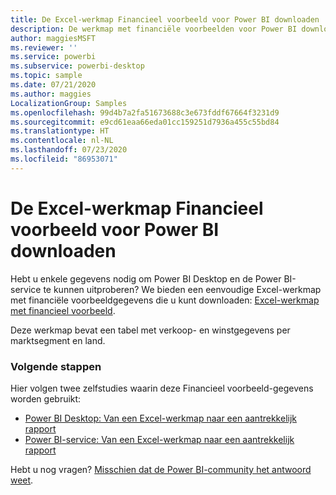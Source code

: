 ```yaml
---
title: De Excel-werkmap Financieel voorbeeld voor Power BI downloaden
description: De werkmap met financiële voorbeelden voor Power BI downloaden
author: maggiesMSFT
ms.reviewer: ''
ms.service: powerbi
ms.subservice: powerbi-desktop
ms.topic: sample
ms.date: 07/21/2020
ms.author: maggies
LocalizationGroup: Samples
ms.openlocfilehash: 99d4b7a2fa51673688c3e673fddf67664f3231d9
ms.sourcegitcommit: e9cd61eaa66eda01cc159251d7936a455c55bd84
ms.translationtype: HT
ms.contentlocale: nl-NL
ms.lasthandoff: 07/23/2020
ms.locfileid: "86953071"
---
```

# <a name="download-the-financial-sample-excel-workbook-for-power-bi"></a>De Excel-werkmap Financieel voorbeeld voor Power BI downloaden
Hebt u enkele gegevens nodig om Power BI Desktop en de Power BI-service te kunnen uitproberen? We bieden een eenvoudige Excel-werkmap met financiële voorbeeldgegevens die u kunt downloaden: [Excel-werkmap met financieel voorbeeld](https://go.microsoft.com/fwlink/?LinkID=521962).

Deze werkmap bevat een tabel met verkoop- en winstgegevens per marktsegment en land.

### <a name="next-steps"></a>Volgende stappen

Hier volgen twee zelfstudies waarin deze Financieel voorbeeld-gegevens worden gebruikt:

- [Power BI Desktop: Van een Excel-werkmap naar een aantrekkelijk rapport](desktop-excel-stunning-report.md)
- [Power BI-service: Van een Excel-werkmap naar een aantrekkelijk rapport](service-from-excel-to-stunning-report.md)

Hebt u nog vragen? [Misschien dat de Power BI-community het antwoord weet](https://community.powerbi.com/).
